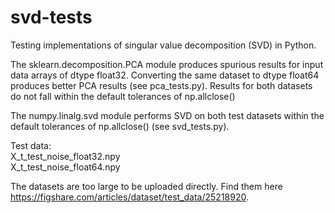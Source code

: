 # svd-tests
Testing implementations of singular value decomposition (SVD) in Python.

The sklearn.decomposition.PCA module produces spurious results for input data arrays of dtype float32. Converting the same dataset to dtype float64 produces better PCA results (see pca_tests.py). Results for both datasets do not fall within the default tolerances of np.allclose()

The numpy.linalg.svd module performs SVD on both test datasets within the default tolerances of np.allclose() (see svd_tests.py).

Test data:  
X_t_test_noise_float32.npy  
X_t_test_noise_float64.npy

The datasets are too large to be uploaded directly. Find them here https://figshare.com/articles/dataset/test_data/25218920.
